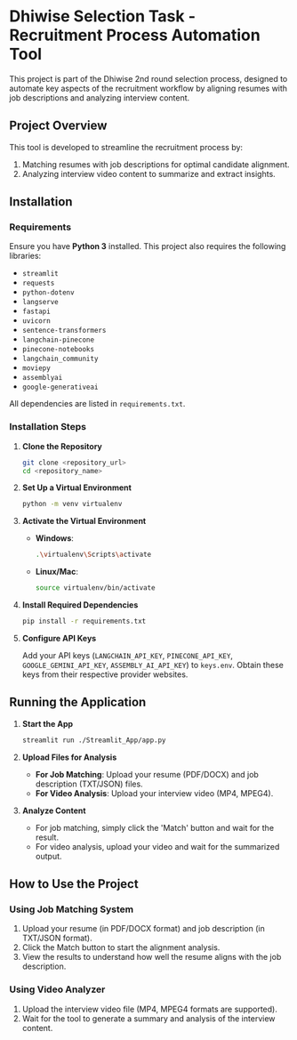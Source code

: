 
# Dhiwise Selection Task - Recruitment Process Automation Tool

This project is part of the Dhiwise 2nd round selection process, designed to automate key aspects of the recruitment workflow by aligning resumes with job descriptions and analyzing interview content.

## Project Overview

This tool is developed to streamline the recruitment process by:
1. Matching resumes with job descriptions for optimal candidate alignment.
2. Analyzing interview video content to summarize and extract insights.

## Installation

### Requirements

Ensure you have **Python 3** installed. This project also requires the following libraries:

- `streamlit`
- `requests`
- `python-dotenv`
- `langserve`
- `fastapi`
- `uvicorn`
- `sentence-transformers`
- `langchain-pinecone`
- `pinecone-notebooks`
- `langchain_community`
- `moviepy`
- `assemblyai`
- `google-generativeai`

All dependencies are listed in `requirements.txt`.

### Installation Steps

1. **Clone the Repository**

   ```bash
   git clone <repository_url>
   cd <repository_name>
   ```

2. **Set Up a Virtual Environment**

   ```bash
   python -m venv virtualenv
   ```

3. **Activate the Virtual Environment**

   - **Windows**: 
     ```bash
     .\virtualenv\Scripts\activate
     ```
   - **Linux/Mac**: 
     ```bash
     source virtualenv/bin/activate
     ```

4. **Install Required Dependencies**

   ```bash
   pip install -r requirements.txt
   ```

5. **Configure API Keys**

   Add your API keys (`LANGCHAIN_API_KEY`, `PINECONE_API_KEY`, `GOOGLE_GEMINI_API_KEY`, `ASSEMBLY_AI_API_KEY`) to `keys.env`. Obtain these keys from their respective provider websites.

## Running the Application

1. **Start the App**

   ```bash
   streamlit run ./Streamlit_App/app.py
   ```

2. **Upload Files for Analysis**


   - **For Job Matching**: Upload your resume (PDF/DOCX) and job description (TXT/JSON) files.
   - **For Video Analysis**: Upload your interview video (MP4, MPEG4).

3. **Analyze Content**

   - For job matching, simply click the 'Match' button and wait for the result.
   - For video analysis, upload your video and wait for the summarized output.

## How to Use the Project

### Using Job Matching System
1. Upload your resume (in PDF/DOCX format) and job description (in TXT/JSON format).
2. Click the Match button to start the alignment analysis.
3. View the results to understand how well the resume aligns with the job description.

### Using Video Analyzer
1. Upload the interview video file (MP4, MPEG4 formats are supported).
2. Wait for the tool to generate a summary and analysis of the interview content.

```
